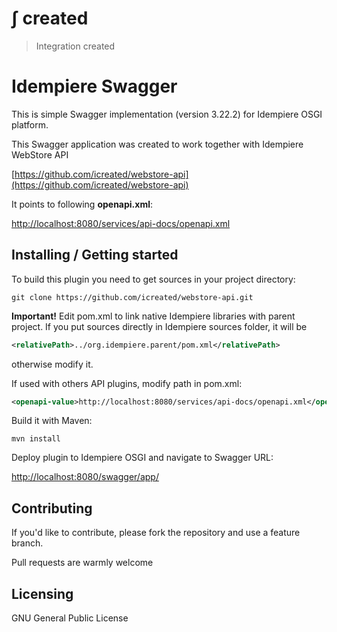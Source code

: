 # &int; created
> Integration created

# Idempiere Swagger
> 

This is simple Swagger implementation (version 3.22.2) for Idempiere OSGI platform.

This Swagger application was created to work together with Idempiere WebStore API

[https://github.com/icreated/webstore-api](https://github.com/icreated/webstore-api)

It points to following **openapi.xml**:

[http://localhost:8080/services/api-docs/openapi.xml](http://localhost:8080/services/api-docs/openapi.xml)


## Installing / Getting started

To build this plugin you need to get sources in your project directory:

```shell
git clone https://github.com/icreated/webstore-api.git
```
**Important!**
Edit pom.xml to link native Idempiere libraries with parent project.
If you put sources directly in Idempiere sources folder, it will be

```xml
<relativePath>../org.idempiere.parent/pom.xml</relativePath>
```
otherwise modify it.

If used with others API plugins, modify path in pom.xml:

```xml
<openapi-value>http://localhost:8080/services/api-docs/openapi.xml</openapi-value>
```

Build it with Maven:

```shell
mvn install
```

Deploy plugin to Idempiere OSGI and navigate to Swagger URL:

[http://localhost:8080/swagger/app/](http://localhost:8080/swagger/app/)

## Contributing

If you'd like to contribute, please fork the repository and use a feature
branch. 

Pull requests are warmly welcome


## Licensing

GNU General Public License
